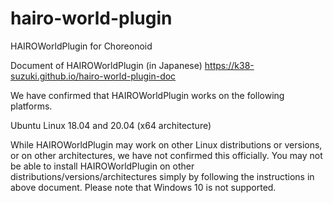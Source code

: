 # hairo-world-plugin
HAIROWorldPlugin for Choreonoid

Document of HAIROWorldPlugin (in Japanese)
https://k38-suzuki.github.io/hairo-world-plugin-doc

We have confirmed that HAIROWorldPlugin works on the following platforms.

  Ubuntu Linux 18.04 and 20.04 (x64 architecture)

While HAIROWorldPlugin may work on other Linux distributions or versions, or on other architectures, we have not confirmed this officially. You may not be able to install HAIROWorldPlugin on other distributions/versions/architectures simply by following the instructions in above document. Please note that Windows 10 is not supported.
